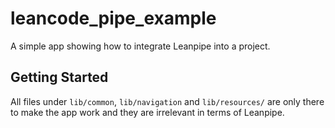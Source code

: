 # leancode_pipe_example

A simple app showing how to integrate Leanpipe into a project.

## Getting Started

All files under `lib/common`, `lib/navigation` and `lib/resources/` are only there to make the app work and they are irrelevant in terms of Leanpipe.
